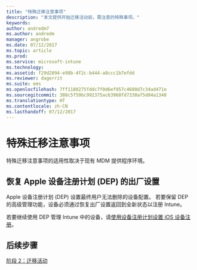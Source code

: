 ```yaml
---
title: "特殊迁移注意事项"
description: "本文提供开始迁移活动前，需注意的特殊事项。"
keywords: 
author: andredm7
ms.author: andredm
manager: angrobe
ms.date: 07/12/2017
ms.topic: article
ms.prod: 
ms.service: microsoft-intune
ms.technology: 
ms.assetid: f29d2894-e98b-4f2c-b444-a8ccc1b7efdd
ms.reviewer: dagerrit
ms.suite: ems
ms.openlocfilehash: 7ff1180275fddc7f0d6ef957c4680d7c34ad471e
ms.sourcegitcommit: 388c5f59bc992375ac63968fd7330af5d84a1348
ms.translationtype: HT
ms.contentlocale: zh-CN
ms.lasthandoff: 07/12/2017
---
```

# <a name="special-migration-considerations"></a>特殊迁移注意事项

特殊迁移注意事项的适用性取决于现有 MDM 提供程序环境。

## <a name="factory-reset-for-apples-device-enrollment-program-dep"></a>恢复 Apple 设备注册计划 (DEP) 的出厂设置

Apple 设备注册计划 (DEP) 设置最终用户无法删除的设备配置。 若要保留 DEP 的高级管理功能，设备必须通过恢复出厂设置返回到全新状态以注册 Intune。

若要继续使用 DEP 管理 Intune 中的设备，请[使用设备注册计划设置 iOS 设备注册](device-enrollment-program-enroll-ios.md)。


## <a name="next-steps"></a>后续步骤

[阶段 2：迁移活动](migration-guide-campaign.md)
